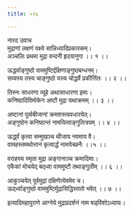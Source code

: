 ```yaml
---
title: ०२६

---
```

नारद उवाच  
मुद्राणां लक्षणं वक्ष्ये सान्निध्यादिप्रकारकम्।  
अञ्चलिः प्रथमा मुद्रा वन्दनी हृदयानुगा ।। १ ।।  
  
ऊद्धर्वाङ्गुष्ठो वाममुष्टिर्द्दक्षिणाङ्गुष्ठबन्धनम्।  
सव्यस्य तस्य चाङ्गुष्ठो यस्य चोद्धर्वे प्रकीर्त्तितः ।। २ ।।  
  
तिस्नः साधरणा व्यूहे अथासाधारणा इमाः।  
कनिष्ठादिविमोकेन अष्टौ मुद्रा यथाक्रमम् ।। ३ ।।  
  
अष्टानां पूर्व्वबीजानां क्रमशस्त्ववधारयेत्।  
अङ्गुष्ठेन कनिष्ठान्तं नामयित्वाङ्गुलित्रयम् ।। ४ ।।  
  
ऊद्ध्‌र्वं कृत्वा सम्मुखञ्च थीजाय नवमाय वै।  
वामहस्तमथोत्तानं कृत्वार्द्धं नामयेच्छनैः ।।५ ।।  
  
वराहस्य स्मृता मुद्रा अङ्गानाञ्च क्रमादिमाः।  
एकैकां मोचयेद् बद्‌ध्वा वाममुष्टौ तथाङ्‌गुलीम् ।। ६ ।।  
  
आकुञ्चयेत् पूर्वमुद्रां दक्षिणेत्येवमेव च।  
ऊद्‌र्ध्वाङ्‌गुष्ठो वाममुष्टिर्मुद्रासिद्धिस्ततो भवेत् ।। ७ ।।  
  
इत्यादिमहापुराणे आग्नेये मुद्राप्रदर्शनं नाम षड्‌विंशोऽध्यायः।